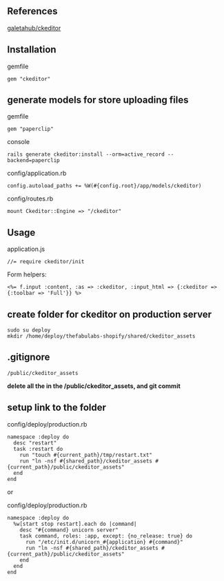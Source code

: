 ## References

[galetahub/ckeditor](https://github.com/galetahub/ckeditor "galetahub/ckeditor")

## Installation

gemfile

    gem "ckeditor"

## generate models for store uploading files

gemfile

    gem "paperclip"

console

    rails generate ckeditor:install --orm=active_record --backend=paperclip

config/application.rb

    config.autoload_paths += %W(#{config.root}/app/models/ckeditor)

config/routes.rb

    mount Ckeditor::Engine => "/ckeditor"

## Usage

application.js

    //= require ckeditor/init

Form helpers:

    <%= f.input :content, :as => :ckeditor, :input_html => {:ckeditor => {:toolbar => 'Full'}} %>

## create folder for ckeditor on production server

    sudo su deploy
    mkdir /home/deploy/thefabulabs-shopify/shared/ckeditor_assets

## .gitignore

    /public/ckeditor_assets

**delete all the in the /public/ckeditor_assets, and git commit**


## setup link to the folder

config/deploy/production.rb

    namespace :deploy do
      desc "restart"
      task :restart do
        run "touch #{current_path}/tmp/restart.txt"
        run "ln -nsf #{shared_path}/ckeditor_assets #{current_path}/public/ckeditor_assets"
      end
    end

or

config/deploy/production.rb

    namespace :deploy do
      %w[start stop restart].each do |command|
        desc "#{command} unicorn server"
        task command, roles: :app, except: {no_release: true} do
          run "/etc/init.d/unicorn_#{application} #{command}"
          run "ln -nsf #{shared_path}/ckeditor_assets #{current_path}/public/ckeditor_assets"
        end
      end
    end



